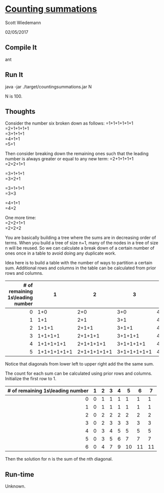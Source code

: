 # [Counting summations](http://projecteuler.net/problem=76)
Scott Wiedemann

02/05/2017

## Compile It
ant


## Run It
java -jar ./target/countingsummations.jar N

N is 100.

## Thoughts
Consider the number six broken down as follows:
=1+1+1+1+1+1  
=2+1+1+1+1  
=3+1+1+1  
=4+1+1  
=5+1  

Then consider breaking down the remaining ones such that the leading number is always greater or equal to any new term:
=2+1+1+1+1  
=2+2+1+1  

=3+1+1+1  
=3+2+1  

=3+1+1+1  
=3+3  

=4+1+1  
=4+2  

One more time:  
=2+2+1+1  
=2+2+2  

You are basically building a tree where the sums are in decreasing order of terms.  When you build a tree of size n+1, many of the nodes in a tree of size n will be reused.  So we can calculate a break down of a certain number of ones once in a table to avoid doing any duplicate work.

Idea here is to build a table with the number of ways to partition a certain sum.  Additional rows and columns in the table can be calculated from prior rows and columns.

| # of remaining 1s\leading number | 1           | 2           | 3           | 4           | 5           | 6           |
| -------------------------------: | ----------- | ----------- | ----------- | ----------- | ----------- | ----------- |
|                                0 | 1+0         | 2+0         | 3+0         | 4+0         | 5+0         | 6+0         |
|                                1 | 1+1         | 2+1         | 3+1         | 4+1         | 5+1         | 6+1         |
|                                2 | 1+1+1       | 2+1+1       | 3+1+1       | 4+1+1       | 5+1+1       | 6+1+1       |
|                                3 | 1+1+1+1     | 2+1+1+1     | 3+1+1+1     | 4+1+1+1     | 5+1+1+1     | 6+1+1+1     |
|                                4 | 1+1+1+1+1   | 2+1+1+1+1   | 3+1+1+1+1   | 4+1+1+1+1   | 5+1+1+1+1   | 6+1+1+1+1   |
|                                5 | 1+1+1+1+1+1 | 2+1+1+1+1+1 | 3+1+1+1+1+1 | 4+1+1+1+1+1 | 5+1+1+1+1+1 | 6+1+1+1+1+1 |

Notice that diagonals from lower left to upper right add the the same sum.

The count for each sum can be calculated using prior rows and columns.  Initialize the first row to 1.

| # of remaining 1s\leading number | 1 | 2 | 3 | 4 | 5  | 6  | 7  |
| -------------------------------: |---|---|---|---|----|----|----|
|                                0 | 0 | 1 | 1 | 1 | 1  | 1  | 1  |
|                                1 | 0 | 1 | 1 | 1 | 1  | 1  | 1  |
|                                2 | 0 | 2 | 2 | 2 | 2  | 2  | 2  |
|                                3 | 0 | 2 | 3 | 3 | 3  | 3  | 3  |
|                                4 | 0 | 3 | 4 | 5 | 5  | 5  | 5  |
|                                5 | 0 | 3 | 5 | 6 | 7  | 7  | 7  |
|                                6 | 0 | 4 | 7 | 9 | 10 | 11 | 11 |

Then the solution for n is the sum of the nth diagonal.

## Run-time
Unknown.
